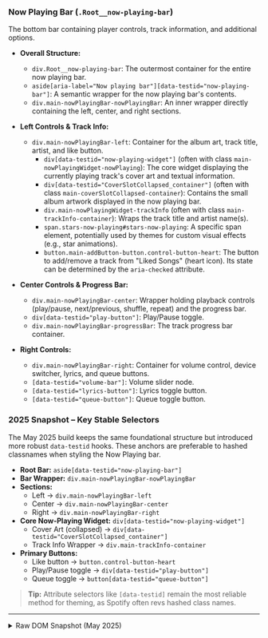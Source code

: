 ### Now Playing Bar (`.Root__now-playing-bar`)

The bottom bar containing player controls, track information, and additional options.

- **Overall Structure:**

  - `div.Root__now-playing-bar`: The outermost container for the entire now playing bar.
  - `aside[aria-label="Now playing bar"][data-testid="now-playing-bar"]`: A semantic wrapper for the now playing bar's contents.
  - `div.main-nowPlayingBar-nowPlayingBar`: An inner wrapper directly containing the left, center, and right sections.

- **Left Controls & Track Info:**

  - `div.main-nowPlayingBar-left`: Container for the album art, track title, artist, and like button.
    - `div[data-testid="now-playing-widget"]` (often with class `main-nowPlayingWidget-nowPlaying`): The core widget displaying the currently playing track's cover art and textual information.
    - `div[data-testid="CoverSlotCollapsed_container"]` (often with class `main-coverSlotCollapsed-container`): Contains the small album artwork displayed in the now playing bar.
    - `div.main-nowPlayingWidget-trackInfo` (often with class `main-trackInfo-container`): Wraps the track title and artist name(s).
    - `span.stars-now-playing#stars-now-playing`: A specific span element, potentially used by themes for custom visual effects (e.g., star animations).
    - `button.main-addButton-button.control-button-heart`: The button to add/remove a track from "Liked Songs" (heart icon). Its state can be determined by the `aria-checked` attribute.

- **Center Controls & Progress Bar:**

  - `div.main-nowPlayingBar-center`: Wrapper holding playback controls (play/pause, next/previous, shuffle, repeat) and the progress bar.
  - `div[data-testid="play-button"]`: Play/Pause toggle.
  - `div.main-nowPlayingBar-progressBar`: The track progress bar container.

- **Right Controls:**
  - `div.main-nowPlayingBar-right`: Container for volume control, device switcher, lyrics, and queue buttons.
  - `[data-testid="volume-bar"]`: Volume slider node.
  - `[data-testid="lyrics-button"]`: Lyrics toggle button.
  - `[data-testid="queue-button"]`: Queue toggle button.

### 2025 Snapshot – Key Stable Selectors

The May 2025 build keeps the same foundational structure but introduced more robust `data-testid` hooks. These anchors are preferable to hashed classnames when styling the Now Playing bar.

- **Root Bar:** `aside[data-testid="now-playing-bar"]`
- **Bar Wrapper:** `div.main-nowPlayingBar-nowPlayingBar`
- **Sections:**
  - Left → `div.main-nowPlayingBar-left`
  - Center → `div.main-nowPlayingBar-center`
  - Right → `div.main-nowPlayingBar-right`
- **Core Now-Playing Widget:** `div[data-testid="now-playing-widget"]`
  - Cover Art (collapsed) → `div[data-testid="CoverSlotCollapsed_container"]`
  - Track Info Wrapper → `div.main-trackInfo-container`
- **Primary Buttons:**
  - Like button → `button.control-button-heart`
  - Play/Pause toggle → `div[data-testid="play-button"]`
  - Queue toggle → `button[data-testid="queue-button"]`

> **Tip:** Attribute selectors like `[data-testid]` remain the most reliable method for theming, as Spotify often revs hashed class names.

---

<details>
<summary>Raw DOM Snapshot (May 2025)</summary>

```html
<div
  data-overlayscrollbars-initialize="true"
  class="cZCuJDjrGA2QMXja_Sua ZjfaJlGQZ42nCWjD3FDm"
  data-overlayscrollbars="host"
>
  <div
    class=""
    data-overlayscrollbars-viewport="scrollbarHidden overflowXHidden overflowYHidden"
    tabindex="-1"
    style="margin-right: 0px; margin-bottom: 0px; margin-left: 0px; top: 0px; right: auto; left: 0px; width: calc(100% + 0px); padding: 0px;"
  >
    <div class="AAdBM1nhG73supMfnYX7 zduvaX0Ioxqd5ypeWoAf IkRGajTjItEFQkRMeH6v">
      <div class="nw2W4ZMdICuBo08Tzxg9" data-testid="NPV_Panel_OpenDiv">
        <div class="main-nowPlayingView-nowPlayingWidget">
          ...<!-- truncated for brevity -->
        </div>
      </div>
    </div>
  </div>
</div>
```

</details>
